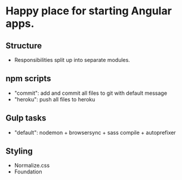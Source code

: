 # Happy place for starting Angular apps.

## Structure
- Responsibilities split up into separate modules.

## npm scripts
- "commit": add and commit all files to git with default message
- "heroku": push all files to heroku

## Gulp tasks
- "default": nodemon + browsersync + sass compile + autoprefixer

## Styling
- Normalize.css
- Foundation

